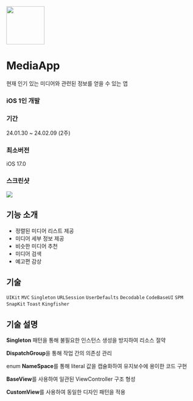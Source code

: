 
<img src="https://github.com/chasomin/MediaApp/assets/114223423/91808a11-d076-4208-af75-5e2b161cffcd" width=100, height=100>

# MediaApp

현재 인기 있는 미디어와 관련된 정보를 얻을 수 있는 앱

### **iOS 1인 개발**

### **기간**

24.01.30 ~ 24.02.09 (2주)

### **최소버전**

iOS 17.0


### **스크린샷**
<img src="https://github.com/chasomin/MediaApp/assets/114223423/ff3f2c3d-9627-43a1-ba3c-440944be375c" >


## 기능 소개

- 정렬된 미디어 리스트 제공
- 미디어 세부 정보 제공
- 비슷한 미디어 추천
- 미디어 검색
- 예고편 감상

## **기술**

`UIKit` `MVC` `Singleton` `URLSession` `UserDefaults` `Decodable` `CodeBaseUI` `SPM` `SnapKit` `Toast` `Kingfisher`


## **기술 설명**
 **Singleton** 패턴을 통해 불필요한 인스턴스 생성을 방지하여 리소스 절약

 **DispatchGroup**을 통해 작업 간의 의존성 관리

 enum **NameSpace**를 통해 literal 값을 캡슐화하여 유지보수에 용이한 코드 구현

 **BaseView**를 사용하여 일관된 ViewController 구조 형성

 **CustomView**를 사용하여 동일한 디자인 패턴을 적용
